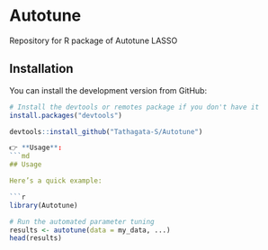 # Autotune
Repository for R package of Autotune LASSO

## Installation

You can install the development version from GitHub:

```r
# Install the devtools or remotes package if you don't have it
install.packages("devtools")

devtools::install_github("Tathagata-S/Autotune")

👉 **Usage**:
```md
## Usage

Here’s a quick example:

```r
library(Autotune)

# Run the automated parameter tuning
results <- autotune(data = my_data, ...)
head(results)


